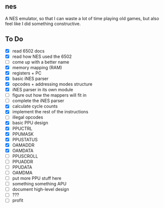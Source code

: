 ## nes

A NES emulator, so that I can waste a lot of time playing old games, but also feel like I did something constructive.

## To Do

* [x] read 6502 docs
* [x] read how NES used the 6502
* [ ] come up with a better name
* [x] memory mapping (RAM)
* [x] registers + PC
* [x] basic iNES parser
* [x] opcodes + addressing modes structure
* [x] iNES parser in its own module
* [ ] figure out how the mappers will fit in
* [ ] complete the iNES parser
* [x] calculate cycle counts
* [x] implement the rest of the instructions
* [ ] illegal opcodes
* [x] basic PPU design
* [x] PPUCTRL
* [x] PPUMASK
* [x] PPUSTATUS
* [x] OAMADDR
* [x] OAMDATA
* [ ] PPUSCROLL
* [ ] PPUADDR
* [ ] PPUDATA
* [ ] OAMDMA
* [ ] put more PPU stuff here
* [ ] something something APU
* [ ] document high-level design
* [ ] ???
* [ ] profit
